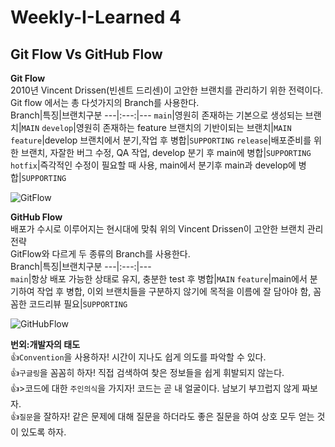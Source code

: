 Weekly-I-Learned 4
================  
Git Flow Vs GitHub Flow
----------------------  
  
__Git Flow__  
2010년 Vincent Drissen(빈센트 드리센)이 고안한 브랜치를 관리하기 위한 전력이다.  
Git flow 에서는 총 다섯가지의 Branch를 사용한다.  
Branch|특징|브랜치구분
---|:---:|---
`main`|영원히 존재하는 기본으로 생성되는 브랜치|`MAIN`
`develop`|영원히 존재하는 feature 브랜치의 기반이되는 브랜치|`MAIN`
`feature`|develop 브랜치에서 분기,작업 후 병합|`SUPPORTING`
`release`|배포준비를 위한 브랜치, 자잘한 버그 수정, QA 작업, develop 분기 후 main에 병합|`SUPPORTING`
`hotfix`|즉각적인 수정이 필요할 때 사용, main에서 분기후 main과 develop에 병합|`SUPPORTING`  
  
![GitFlow](https://github.com/chae54/2024-1-Beginner-Study/assets/128768148/bed0be72-29d8-4fb5-ab6b-045ed49a2c72)  
  
__GitHub Flow__  
배포가 수시로 이루어지는 현시대에 맞춰 위의 Vincent Drissen이 고안한 브랜치 관리 전략  
GitFlow와 다르게 두 종류의 Branch를 사용한다.  
Branch|특징|브랜치구분
---|:---:|---  
`main`|항상 배포 가능한 상태로 유지, 충분한 test 후 병합|`MAIN`
`feature`|main에서 분기하여 작업 후 병합, 이외 브랜치들을 구분하지 않기에 목적을 이름에 잘 담아야 함, 꼼꼼한 코드리뷰 필요|`SUPPORTING`  
  
![GitHubFlow](https://github.com/chae54/2024-1-Beginner-Study/assets/128768148/bf7f8a07-abff-46c0-b0be-2192f4d65ca5)  
  
__번외:개발자의 태도__  
👍`Convention`을 사용하자! 시간이 지나도 쉽게 의도를 파악할 수 있다.  
👍`구글링`을 꼼꼼히 하자! 직접 검색하여 찾은 정보들을 쉽게 휘발되지 않는다.  
👍>코드에 대한 `주인의식`을 가지자! 코드는 곧 내 얼굴이다. 남보기 부끄럽지 않게 짜보자.  
👍`질문`을 잘하자! 같은 문제에 대해 질문을 하더라도 좋은 질문을 하여 상호 모두 얻는 것이 있도록 하자.
